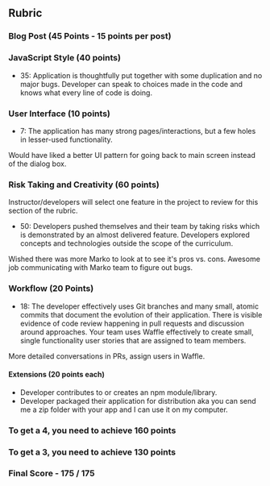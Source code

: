 ## Rubric

### Blog Post (45 Points - 15 points per post)

### JavaScript Style (40 points)

* 35: Application is thoughtfully put together with some duplication and no major bugs. Developer can speak to choices made in the code and knows what every line of code is doing.

### User Interface (10 points)

* 7: The application has many strong pages/interactions, but a few holes in lesser-used functionality.

Would have liked a better UI pattern for going back to main screen instead of the dialog box.

### Risk Taking and Creativity (60 points)

Instructor/developers will select one feature in the project to review for this section of the rubric.

- 50: Developers pushed themselves and their team by taking risks which is demonstrated by an almost delivered feature. Developers explored concepts and technologies outside the scope of the curriculum.

Wished there was more Marko to look at to see it's pros vs. cons. Awesome job communicating with Marko team to figure out bugs.

### Workflow (20 Points)

* 18: The developer effectively uses Git branches and many small, atomic commits that document the evolution of their application. There is visible evidence of code review happening in pull requests and discussion around approaches. Your team uses Waffle effectively to create small, single functionality user stories that are assigned to team members.

More detailed conversations in PRs, assign users in Waffle.

#### Extensions (20 points each)

- Developer contributes to or creates an npm module/library.
- Developer packaged their application for distribution aka you can send me a zip folder with your app and I can use it on my computer.

### To get a 4, you need to achieve 160 points
### To get a 3, you need to achieve 130 points

### Final Score - 175 / 175
